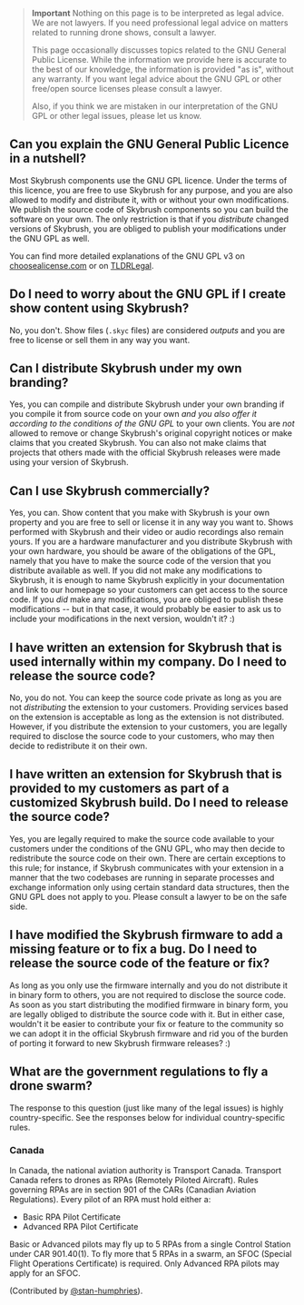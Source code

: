 > **Important**
> Nothing on this page is to be interpreted as legal advice. We are not lawyers. If you need professional legal advice on matters related to running drone shows, consult a lawyer.
>
> This page occasionally discusses topics related to the GNU General Public License. While the information we provide here is accurate to the best of our knowledge, the information is provided "as is", without any warranty. If you want legal advice about the GNU GPL or other free/open source licenses please consult a lawyer.
>
> Also, if you think we are mistaken in our interpretation of the GNU GPL or other legal issues, please let us know.


## Can you explain the GNU General Public Licence in a nutshell?

Most Skybrush components use the GNU GPL licence. Under the terms of this licence, you are free to use Skybrush for any purpose, and you are also allowed to modify and distribute it, with or without your own modifications. We publish the source code of Skybrush components so you can build the software on your own. The only restriction is that if you _distribute_ changed versions of Skybrush, you are obliged to publish your modifications under the GNU GPL as well.

You can find more detailed explanations of the GNU GPL v3 on [choosealicense.com](https://choosealicense.com/licenses/gpl-3.0/) or on [TLDRLegal](<https://tldrlegal.com/license/gnu-general-public-license-v3-(gpl-3)>).


## Do I need to worry about the GNU GPL if I create show content using Skybrush?

No, you don't. Show files (`.skyc` files) are considered _outputs_ and you are free to license or sell them in any way you want.


## Can I distribute Skybrush under my own branding?

Yes, you can compile and distribute Skybrush under your own branding if you compile it from source code on your own _and you also offer it according to the conditions of the GNU GPL_ to your own clients. You are _not_ allowed to remove or change Skybrush's original copyright notices or make claims that you created Skybrush. You can also not make claims that projects that others made with the official Skybrush releases were made using your version of Skybrush.


## Can I use Skybrush commercially?

Yes, you can. Show content that you make with Skybrush is your own property and you are free to sell or license it in any way you want to. Shows performed with Skybrush and their video or audio recordings also remain yours. If you are a hardware manufacturer and you distribute Skybrush with your own hardware, you should be aware of the obligations of the GPL, namely that you have to make the source code of the version that you distribute available as well. If you did not make any modifications to Skybrush, it is enough to name Skybrush explicitly in your documentation and link to our homepage so your customers can get access to the source code. If you _did_ make any modifications, you are obliged to publish these modifications -- but in that case, it would probably be easier to ask us to include your modifications in the next version, wouldn't it? :)


## I have written an extension for Skybrush that is used internally within my company. Do I need to release the source code?

No, you do not. You can keep the source code private as long as you are not _distributing_ the extension to your customers. Providing services based on the extension is acceptable as long as the extension is not distributed. However, if you distribute the extension to your customers, you are legally required to disclose the source code to your customers, who may then decide to redistribute it on their own.


## I have written an extension for Skybrush that is provided to my customers as part of a customized Skybrush build. Do I need to release the source code?

Yes, you are legally required to make the source code available to your customers under the conditions of the GNU GPL, who may then decide to redistribute the source code on their own. There are certain exceptions to this rule; for instance, if Skybrush communicates with your extension in a manner that the two codebases are running in separate processes and exchange information only using certain standard data structures, then the GNU GPL does not apply to you. Please consult a lawyer to be on the safe side.


## I have modified the Skybrush firmware to add a missing feature or to fix a bug. Do I need to release the source code of the feature or fix?

As long as you only use the firmware internally and you do not distribute it in binary form to others, you are not required to disclose the source code. As soon as you start distributing the modified firmware in binary form, you are legally obliged to distribute the source code with it. But in either case, wouldn't it be easier to contribute your fix or feature to the community so we can adopt it in the official Skybrush firmware and rid you of the burden of porting it forward to new Skybrush firmware releases? :)


## What are the government regulations to fly a drone swarm?

The response to this question (just like many of the legal issues) is highly country-specific. See the responses below for individual country-specific rules.

### Canada

In Canada, the national aviation authority is Transport Canada. Transport Canada refers to drones as RPAs (Remotely Piloted Aircraft). Rules governing RPAs are in section 901 of the CARs (Canadian Aviation Regulations).
Every pilot of an RPA must hold either a:

- Basic RPA Pilot Certificate
- Advanced RPA Pilot Certificate

Basic or Advanced pilots may fly up to 5 RPAs from a single Control Station under CAR 901.40(1). To fly more that 5 RPAs in a swarm, an SFOC (Special Flight Operations Certificate) is required. Only Advanced RPA pilots may apply for an SFOC.

(Contributed by [@stan-humphries](https://github.com/stan-humphries)).
